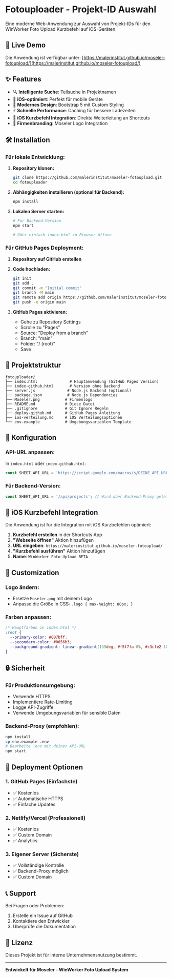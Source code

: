 # Fotouploader - Projekt-ID Auswahl

Eine moderne Web-Anwendung zur Auswahl von Projekt-IDs für den WinWorker Foto Upload Kurzbefehl auf iOS-Geräten.

## 🚀 Live Demo

Die Anwendung ist verfügbar unter: [https://malerinstitut.github.io/moseler-fotoupload/](https://malerinstitut.github.io/moseler-fotoupload/)

## ✨ Features

- 🔍 **Intelligente Suche**: Teilsuche in Projektnamen
- 📱 **iOS-optimiert**: Perfekt für mobile Geräte
- 🎨 **Modernes Design**: Bootstrap 5 mit Custom Styling
- ⚡ **Schnelle Performance**: Caching für bessere Ladezeiten
- 🔗 **iOS Kurzbefehl Integration**: Direkte Weiterleitung an Shortcuts
- 🏢 **Firmenbranding**: Moseler Logo Integration

## 🛠️ Installation

### Für lokale Entwicklung:

1. **Repository klonen:**
   ```bash
   git clone https://github.com/malerinstitut/moseler-fotoupload.git
   cd fotouploader
   ```

2. **Abhängigkeiten installieren (optional für Backend):**
   ```bash
   npm install
   ```

3. **Lokalen Server starten:**
   ```bash
   # Für Backend-Version
   npm start
   
   # Oder einfach index.html in Browser öffnen
   ```

### Für GitHub Pages Deployment:

1. **Repository auf GitHub erstellen**
2. **Code hochladen:**
   ```bash
   git init
   git add .
   git commit -m "Initial commit"
   git branch -M main
   git remote add origin https://github.com/malerinstitut/moseler-fotoupload.git
   git push -u origin main
   ```

3. **GitHub Pages aktivieren:**
   - Gehe zu Repository Settings
   - Scrolle zu "Pages"
   - Source: "Deploy from a branch"
   - Branch: "main"
   - Folder: "/ (root)"
   - Save

## 📁 Projektstruktur

```
fotouploader/
├── index.html              # Hauptanwendung (GitHub Pages Version)
├── index-github.html       # Version ohne Backend
├── server.js              # Node.js Backend (optional)
├── package.json           # Node.js Dependencies
├── Moseler.png           # Firmenlogo
├── README.md             # Diese Datei
├── .gitignore            # Git Ignore Regeln
├── deploy-github.md      # GitHub Pages Anleitung
├── ios-verteilung.md     # iOS Verteilungsoptionen
└── env.example           # Umgebungsvariablen Template
```

## 🔧 Konfiguration

### API-URL anpassen:

In `index.html` oder `index-github.html`:
```javascript
const SHEET_API_URL = 'https://script.google.com/macros/s/DEINE_API_URL/exec';
```

### Für Backend-Version:
```javascript
const SHEET_API_URL = '/api/projects'; // Wird über Backend-Proxy geleitet
```

## 📱 iOS Kurzbefehl Integration

Die Anwendung ist für die Integration mit iOS Kurzbefehlen optimiert:

1. **Kurzbefehl erstellen** in der Shortcuts App
2. **"Webseite öffnen"** Aktion hinzufügen
  3. **URL eingeben**: `https://malerinstitut.github.io/moseler-fotoupload/`
4. **"Kurzbefehl ausführen"** Aktion hinzufügen
5. **Name**: `WinWorker Foto Upload BETA`

## 🎨 Customization

### Logo ändern:
- Ersetze `Moseler.png` mit deinem Logo
- Anpasse die Größe in CSS: `.logo { max-height: 80px; }`

### Farben anpassen:
```css
/* Hauptfarben in index.html */
:root {
  --primary-color: #007bff;
  --secondary-color: #0056b3;
  --background-gradient: linear-gradient(135deg, #f5f7fa 0%, #c3cfe2 100%);
}
```

## 🔒 Sicherheit

### Für Produktionsumgebung:
- Verwende HTTPS
- Implementiere Rate-Limiting
- Logge API-Zugriffe
- Verwende Umgebungsvariablen für sensible Daten

### Backend-Proxy (empfohlen):
```bash
npm install
cp env.example .env
# Bearbeite .env mit deiner API-URL
npm start
```

## 🚀 Deployment Optionen

### 1. GitHub Pages (Einfachste)
- ✅ Kostenlos
- ✅ Automatische HTTPS
- ✅ Einfache Updates

### 2. Netlify/Vercel (Professionell)
- ✅ Kostenlos
- ✅ Custom Domain
- ✅ Analytics

### 3. Eigener Server (Sicherste)
- ✅ Vollständige Kontrolle
- ✅ Backend-Proxy möglich
- ✅ Custom Domain

## 📞 Support

Bei Fragen oder Problemen:
1. Erstelle ein Issue auf GitHub
2. Kontaktiere den Entwickler
3. Überprüfe die Dokumentation

## 📄 Lizenz

Dieses Projekt ist für interne Unternehmensnutzung bestimmt.

---

**Entwickelt für Moseler - WinWorker Foto Upload System** 
